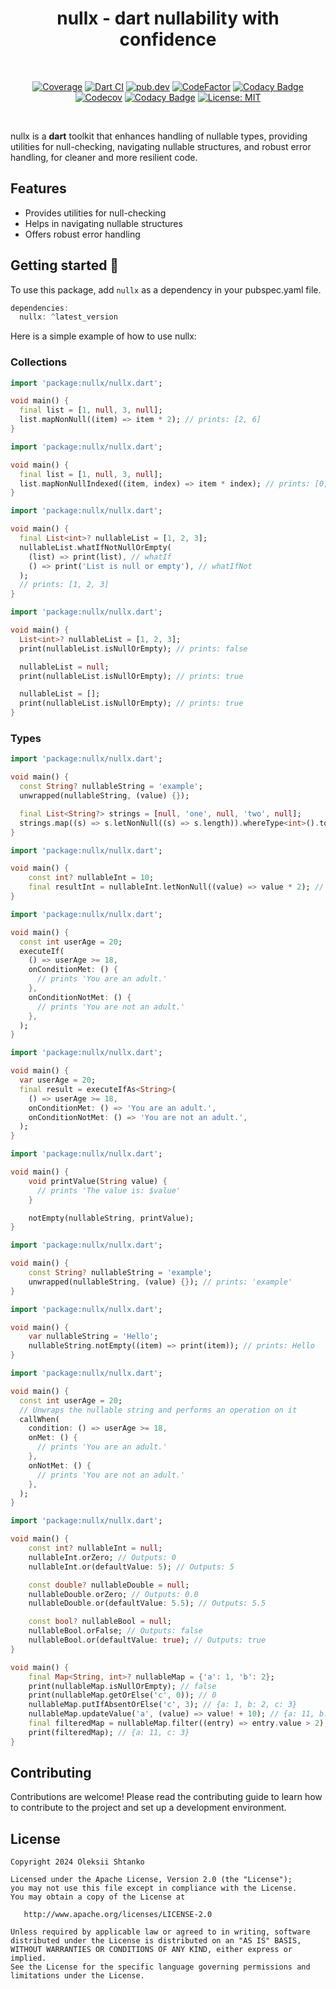 <h1 align="center">nullx - dart nullability with confidence</h1></br>

<p align="center">
  <a href="https://github.com/ashtanko/nullx/actions/workflows/coverage.yml"><img alt="Coverage" src="https://github.com/ashtanko/nullx/actions/workflows/coverage.yml/badge.svg"/></a>
  <a href="https://github.com/ashtanko/nullx/actions/workflows/build.yml"><img alt="Dart CI" src="https://github.com/ashtanko/nullx/actions/workflows/build.yml/badge.svg"/></a>
  <a href="https://pub.dev/packages/nullx"><img alt="pub.dev" src="https://img.shields.io/pub/v/nullx?label=nullx"/></a>
  <a href="https://www.codefactor.io/repository/github/ashtanko/nullx"><img alt="CodeFactor" src="https://www.codefactor.io/repository/github/ashtanko/nullx/badge"/></a>
  <a href="https://app.codacy.com/gh/ashtanko/nullx/dashboard?utm_source=gh&utm_medium=referral&utm_content=&utm_campaign=Badge_grade"><img alt="Codacy Badge" src="https://app.codacy.com/project/badge/Grade/badee387cb23488c9091051b572c47f1"/></a>
  <a href="https://codecov.io/github/ashtanko/nullx"><img alt="Codecov" src="https://codecov.io/github/ashtanko/nullx/graph/badge.svg?token=D4JQVJUE1M"/></a>
  <a href="https://app.codacy.com/gh/ashtanko/nullx/dashboard?utm_source=gh&utm_medium=referral&utm_content=&utm_campaign=Badge_coverage"><img alt="Codacy Badge" src="https://app.codacy.com/project/badge/Coverage/badee387cb23488c9091051b572c47f1"/></a>
  <a href="https://github.com/ashtanko/the-algorithms/blob/main/LICENSE"><img alt="License: MIT" src="https://img.shields.io/badge/License-MIT-yellow.svg"/></a>
</p><br>

nullx is a **dart** toolkit that enhances handling of nullable types, providing utilities for null-checking, navigating nullable structures, and robust error handling, for cleaner and more resilient code.

## Features

- Provides utilities for null-checking
- Helps in navigating nullable structures
- Offers robust error handling

## Getting started 🎉

To use this package, add `nullx` as a dependency in your pubspec.yaml file.

```dart
dependencies:
  nullx: ^latest_version
```

Here is a simple example of how to use nullx:

### Collections

```dart
import 'package:nullx/nullx.dart';

void main() {
  final list = [1, null, 3, null];
  list.mapNonNull((item) => item * 2); // prints: [2, 6]
}
```

```dart
import 'package:nullx/nullx.dart';

void main() {
  final list = [1, null, 3, null];
  list.mapNonNullIndexed((item, index) => item * index); // prints: [0, 6]
}
```

```dart
import 'package:nullx/nullx.dart';

void main() {
  final List<int>? nullableList = [1, 2, 3];
  nullableList.whatIfNotNullOrEmpty(
    (list) => print(list), // whatIf
    () => print('List is null or empty'), // whatIfNot
  );
  // prints: [1, 2, 3]
}
```

```dart
import 'package:nullx/nullx.dart';

void main() {
  List<int>? nullableList = [1, 2, 3];
  print(nullableList.isNullOrEmpty); // prints: false

  nullableList = null;
  print(nullableList.isNullOrEmpty); // prints: true

  nullableList = [];
  print(nullableList.isNullOrEmpty); // prints: true
}
```

### Types

```dart
import 'package:nullx/nullx.dart';

void main() {
  const String? nullableString = 'example';
  unwrapped(nullableString, (value) {});

  final List<String?> strings = [null, 'one', null, 'two', null];
  strings.map((s) => s.letNonNull((s) => s.length)).whereType<int>().toList();
}
```

```dart
import 'package:nullx/nullx.dart';

void main() {
    const int? nullableInt = 10;
    final resultInt = nullableInt.letNonNull((value) => value * 2); // prints: 2
}
```

```dart
import 'package:nullx/nullx.dart';

void main() {
  const int userAge = 20;
  executeIf(
    () => userAge >= 18,
    onConditionMet: () {
      // prints 'You are an adult.'
    },
    onConditionNotMet: () {
      // prints 'You are not an adult.'
    },
  );
}
```

```dart
import 'package:nullx/nullx.dart';

void main() {
  var userAge = 20;
  final result = executeIfAs<String>(
    () => userAge >= 18,
    onConditionMet: () => 'You are an adult.',
    onConditionNotMet: () => 'You are not an adult.',
  );
}
```

```dart
import 'package:nullx/nullx.dart';

void main() {
    void printValue(String value) {
      // prints 'The value is: $value'
    }

    notEmpty(nullableString, printValue);
}
```

```dart
import 'package:nullx/nullx.dart';

void main() {
    const String? nullableString = 'example';
    unwrapped(nullableString, (value) {}); // prints: 'example'
}
```

```dart
import 'package:nullx/nullx.dart';

void main() {
    var nullableString = 'Hello';
    nullableString.notEmpty((item) => print(item)); // prints: Hello
}
```

```dart
import 'package:nullx/nullx.dart';

void main() {
  const int userAge = 20;
  // Unwraps the nullable string and performs an operation on it
  callWhen(
    condition: () => userAge >= 18,
    onMet: () {
      // prints 'You are an adult.'
    },
    onNotMet: () {
      // prints 'You are not an adult.'
    },
  );
}

```

```dart
import 'package:nullx/nullx.dart';

void main() {
    const int? nullableInt = null;
    nullableInt.orZero; // Outputs: 0
    nullableInt.or(defaultValue: 5); // Outputs: 5

    const double? nullableDouble = null;
    nullableDouble.orZero; // Outputs: 0.0
    nullableDouble.or(defaultValue: 5.5); // Outputs: 5.5

    const bool? nullableBool = null;
    nullableBool.orFalse; // Outputs: false
    nullableBool.or(defaultValue: true); // Outputs: true
}
```

```dart
void main() {
    final Map<String, int>? nullableMap = {'a': 1, 'b': 2};
    print(nullableMap.isNullOrEmpty); // false
    print(nullableMap.getOrElse('c', 0)); // 0
    nullableMap.putIfAbsentOrElse('c', 3); // {a: 1, b: 2, c: 3}
    nullableMap.updateValue('a', (value) => value! + 10); // {a: 11, b: 2, c: 3}
    final filteredMap = nullableMap.filter((entry) => entry.value > 2);
    print(filteredMap); // {a: 11, c: 3}
}
```

## Contributing

Contributions are welcome! Please read the contributing guide to learn how to contribute to the project and set up a development environment.

## License

```plain
Copyright 2024 Oleksii Shtanko

Licensed under the Apache License, Version 2.0 (the "License");
you may not use this file except in compliance with the License.
You may obtain a copy of the License at

   http://www.apache.org/licenses/LICENSE-2.0

Unless required by applicable law or agreed to in writing, software
distributed under the License is distributed on an "AS IS" BASIS,
WITHOUT WARRANTIES OR CONDITIONS OF ANY KIND, either express or implied.
See the License for the specific language governing permissions and
limitations under the License.
```
